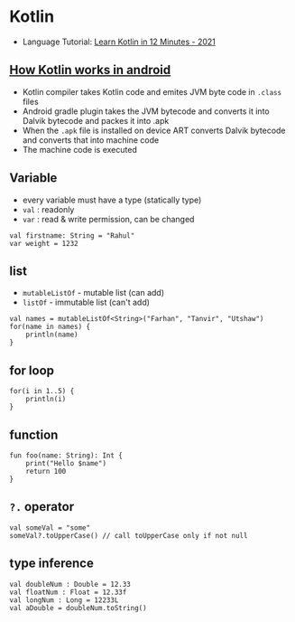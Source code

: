 # Kotlin

- Language Tutorial: [Learn Kotlin in 12 Minutes - 2021](https://youtu.be/iYrgWO2oibY)

## [How Kotlin works in android](https://stackoverflow.com/questions/47153013/how-does-kotlin-code-get-executed-in-an-android-application-and-how-is-it-diffe)

- Kotlin compiler takes Kotlin code and emites JVM byte code in `.class` files
- Android gradle plugin takes the JVM bytecode and converts it into Dalvik bytecode and packes it into .apk
- When the `.apk` file is installed on device ART converts Dalvik bytecode and converts that into machine code
- The machine code is executed

## Variable

- every variable must have a type (statically type)
- `val` : readonly
- `var` : read & write permission, can be changed

```
val firstname: String = "Rahul"
var weight = 1232

```

## list

- `mutableListOf` - mutable list (can add)
- `listOf` - immutable list (can't add)

```
val names = mutableListOf<String>("Farhan", "Tanvir", "Utshaw")
for(name in names) {
    println(name)
}
```

## for loop

```
for(i in 1..5) {
    println(i)
}
```

## function

```
fun foo(name: String): Int {
    print("Hello $name")
    return 100
}
```

## `?.` operator

```
val someVal = "some"
someVal?.toUpperCase() // call toUpperCase only if not null
```

## type inference

```
val doubleNum : Double = 12.33
val floatNum : Float = 12.33f
val longNum : Long = 12233L
val aDouble = doubleNum.toString()
```
